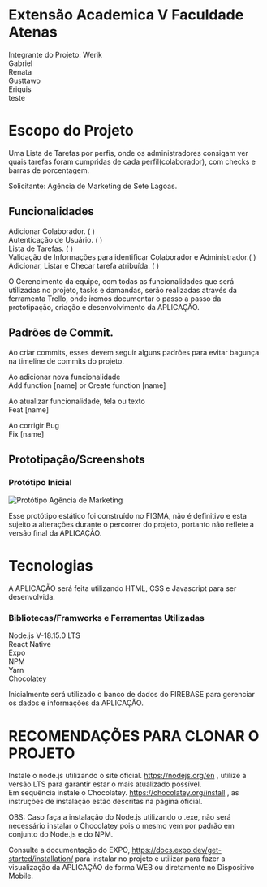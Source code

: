 # Extensão Academica V Faculdade Atenas

Integrante do Projeto:
Werik<br>
Gabriel<br>
Renata<br>
Gusttawo<br>
Eriquis<br>
teste<br>
# Escopo do Projeto

Uma Lista de Tarefas por perfis, onde os administradores consigam ver quais tarefas foram cumpridas de cada perfil(colaborador), com checks e barras de porcentagem.

Solicitante: Agência de Marketing de Sete Lagoas.

## Funcionalidades

Adicionar Colaborador.                                                ( )<br>
Autenticação de Usuário.                                              ( )<br>
Lista de Tarefas.                                                     ( )<br>
Validação de Informações para identificar Colaborador e Administrador.( )<br>
Adicionar, Listar e Checar tarefa atribuída.                          ( )<br>

O Gerencimento da equipe, com todas as funcionalidades que será utilizadas no projeto, tasks e damandas, serão realizadas através da ferramenta Trello, onde iremos documentar o passo a passo da prototipação, criação e desenvolvimento da APLICAÇÃO.

## Padrões de Commit.

Ao criar commits, esses devem seguir alguns padrões para evitar bagunça na timeline de commits do projeto.

Ao adicionar nova funcionalidade<br>
Add function [name] or Create function [name]

Ao atualizar funcionalidade, tela ou texto<br>
Feat [name]

Ao corrigir Bug<br>
Fix [name]

## Prototipação/Screenshots

### Protótipo Inicial
![Protótipo  Agência de Marketing](https://user-images.githubusercontent.com/51803873/227059000-0315122b-6b37-46c2-ab7a-28102827ecd8.jpg)

Esse protótipo estático foi construído no FIGMA, não é definitivo e esta sujeito a alterações durante o percorrer do projeto, portanto não reflete a versão final da APLICAÇÃO.

# Tecnologias

A APLICAÇÃO será feita utilizando HTML, CSS e Javascript para ser desenvolvida.

### Bibliotecas/Framworks e Ferramentas Utilizadas

Node.js V-18.15.0 LTS<br>
React Native<br>
Expo<br>
NPM<br>
Yarn<br>
Chocolatey<br>

Inicialmente será utilizado o banco de dados do FIREBASE para gerenciar os dados e informações da APLICAÇÃO.


# RECOMENDAÇÕES PARA CLONAR O PROJETO

Instale o node.js utilizando o site oficial. https://nodejs.org/en , utilize a versão LTS para garantir estar o mais atualizado possível.<br>
Em sequência instale o Chocolatey. https://chocolatey.org/install , as instruções de instalação estão descritas na página oficial. <br>

OBS: Caso faça a instalação do Node.js utilizando o .exe, não será necessário instalar o Chocolatey pois o mesmo vem por padrão em conjunto do Node.js e do NPM.

Consulte a documentação do EXPO, https://docs.expo.dev/get-started/installation/ para instalar no projeto e utilizar para fazer a visualização da APLICAÇÃO de forma WEB ou diretamente no Dispositivo Mobile.










